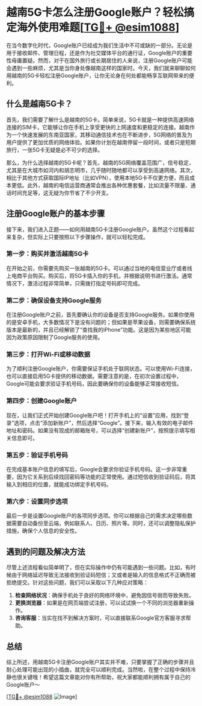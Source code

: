 # 越南5G卡怎么注册Google账户？轻松搞定海外使用难题[[TG💪+ @esim1088](https://t.me/s/esim1088)]

在当今数字化时代，Google账户已经成为我们生活中不可或缺的一部分。无论是用于接收邮件、管理日程，还是作为社交媒体平台的通行证，Google账户的重要性毋庸置疑。然而，对于在国外旅行或长期居住的人来说，注册Google账户可能会遇到一些麻烦，尤其是当你身处像越南这样的国家时。今天，我们就来聊聊如何用越南的5G卡轻松注册Google账户，让你无论身在何处都能畅享互联网带来的便利。

## 什么是越南5G卡？

首先，我们需要了解什么是越南的5G卡。简单来说，5G卡就是一种提供高速网络连接的SIM卡，它能够让你在手机上享受更快的上网速度和更稳定的连接。越南作为一个快速发展的东南亚国家，其移动通信技术也在不断进步，5G网络的普及为用户提供了更加优质的网络体验。如果你计划在越南停留一段时间，或者只是短期旅行，一张5G卡无疑是必不可少的选择。

那么，为什么选择越南的5G卡呢？首先，越南的5G网络覆盖范围广，信号稳定，尤其是在大城市如河内和胡志明市，几乎随时随地都可以享受到高速网络。其次，相比于其他方式获取国际IP地址（比如VPN），使用本地5G卡不仅更方便，而且成本更低。此外，越南的电信运营商通常会推出各种优惠套餐，比如流量不限量、通话时间充足等，这无疑为你节省了不少开支。

## 注册Google账户的基本步骤

接下来，我们进入正题——如何用越南5G卡注册Google账户。虽然这个过程看起来复杂，但实际上只要按照以下步骤操作，就可以轻松完成。

### 第一步：购买并激活越南5G卡

在开始之前，你需要先购买一张越南的5G卡。可以通过当地的电信营业厅或者线上电商平台购买。购买后，将5G卡插入你的手机，并根据说明书进行激活。通常情况下，激活过程非常简单，只需拨打指定号码即可完成。

### 第二步：确保设备支持Google服务

在注册Google账户之前，首先要确认你的设备是否支持Google服务。如果你使用的是安卓手机，大多数情况下是没有问题的；但如果是苹果设备，则需要确保系统版本是最新的，并且已经解锁了“查找我的iPhone”功能。这是因为某些地区可能因为政策原因限制了Google服务的使用。

### 第三步：打开Wi-Fi或移动数据

为了顺利注册Google账户，你需要保证手机处于联网状态。可以使用Wi-Fi连接，也可以直接启用5G卡提供的移动数据。需要注意的是，在初次设置过程中，Google可能会要求验证手机号码，因此要确保你的设备能够正常接收短信。

### 第四步：创建Google账户

现在，让我们正式开始创建Google账户吧！打开手机上的“设置”应用，找到“登录”选项，点击“添加新账户”，然后选择“Google”。接下来，输入有效的电子邮件地址和密码。如果没有现成的邮箱账号，可以选择“创建新账户”，按照提示填写相关信息即可。

### 第五步：验证手机号码

在完成基本账户信息的填写后，Google会要求你验证手机号码。这一步非常重要，因为它关系到后续找回密码等功能的正常使用。通过短信收到验证码后，将其输入到相应的位置，就能成功绑定手机号码。

### 第六步：设置同步选项

最后一步是设置Google账户的各项同步选项。你可以根据自己的需求决定哪些数据需要自动备份至云端，例如联系人、日历、照片等。同时，还可以调整隐私保护措施，确保个人信息的安全性。

## 遇到的问题及解决方法

尽管上述流程看似简单明了，但在实际操作中仍有可能遇到一些问题。比如，有时候由于网络延迟导致无法接收到验证码短信；又或者是输入的信息格式不正确而被拒绝提交。针对这些问题，我们可以采取以下几种应对策略：

1. **检查网络状况**：确保手机处于良好的网络环境中，避免因信号弱而导致失败。
2. **更换浏览器**：如果是在网页端尝试注册，可以试试换一个不同的浏览器重新操作。
3. **咨询客服**：当实在找不到解决方案时，可以直接联系Google官方客服寻求帮助。

## 总结

综上所述，用越南5G卡注册Google账户其实并不难，只要掌握了正确的步骤并且耐心处理可能出现的小插曲，就完全可以顺利完成。当然啦，在整个过程中保持冷静也很关键哦！希望这篇文章能对你有所帮助，祝大家都能顺利拥有属于自己的Google账户～ 

[[TG💪+ @esim1088](https://t.me/s/esim1088) ![Image](https://i.postimg.cc/4NQfJmqS/Snipaste-2025-05-13-00-14-12.png)]